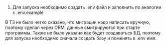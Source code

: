 1. Для запуска необходимо создать .env файл и заполнить по аналогии с .env.example


В ТЗ не было четко сказано, что миграции надо написать вручную, поэтому сделал через ORM, данные смигрируются при старте программы.
Также не было указано как будет создаваться БД, поэтому для запуска необходимо сначала создать базу и поменять в .env имя.